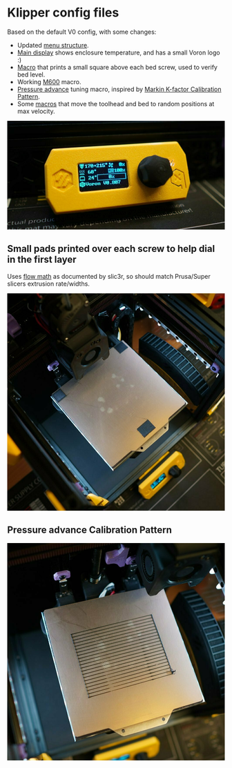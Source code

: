 # Klipper config files #

Based on the default V0 config, with some changes:
* Updated [menu structure](./menu.cfg).
* [Main display](./display.cfg) shows enclosure temperature, and has a small Voron logo :)
* [Macro](./macros_first_layer.cfg) that prints a small square above each bed screw, used to verify bed level.
* Working [M600](./macros_m600.cfg) macro.
* [Pressure advance](./macros_pa.cfg) tuning macro, inspired by [Markin K-factor Calibration Pattern](https://marlinfw.org/tools/lin_advance/k-factor.html).
* Some [macros](./macros_random_movements.cfg) that move the toolhead and bed to random positions at max velocity.


![Display](../../images/V0%20Display.jpg)

## Small pads printed over each screw to help dial in the first layer ##

Uses [flow math](https://manual.slic3r.org/advanced/flow-math) as documented by slic3r, so should match Prusa/Super slicers extrusion rate/widths.

![Display](../../images/V0%20First%20layer.jpg)

## Pressure advance Calibration Pattern ## 

![Display](../../images/V0%20PA%20Tuning.jpg)
